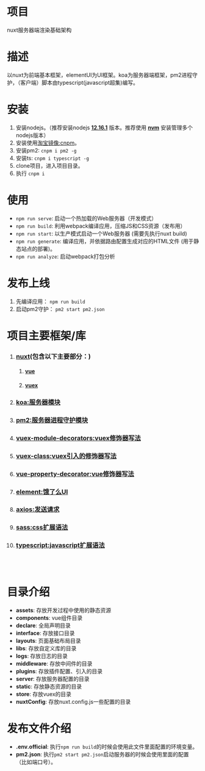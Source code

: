 # 项目
nuxt服务器端渲染基础架构

# 描述
以nuxt为前端基本框架，elementUI为UI框架。koa为服务器端框架，pm2进程守护，（客户端）脚本由typescript(javascript超集)编写。

# 安装
1. 安装nodejs。（推荐安装nodejs **[12.16.1](https://nodejs.org/download/release/v12.16.1/)** 版本。推荐使用 **[nvm](https://github.com/nvm-sh/nvm)** 安装管理多个nodejs版本）
1. 安装使用[淘宝镜像:cnpm](https://developer.aliyun.com/mirror/NPM?from=tnpm)。
1. 安装pm2: ```cnpm i pm2 -g```
1. 安装ts: ```cnpm i typescript -g```
1. clone项目，进入项目目录。
1. 执行 ```cnpm i```

# 使用
- ```npm run serve```: 启动一个热加载的Web服务器（开发模式）
- ```npm run build```: 利用webpack编译应用，压缩JS和CSS资源（发布用）
- ```npm run start```: 以生产模式启动一个Web服务器 (需要先执行nuxt build)
- ```npm run generate```: 编译应用，并依据路由配置生成对应的HTML文件 (用于静态站点的部署)。
- ```npm run analyze```: 启动webpack打包分析

# 发布上线
1. 先编译应用： ```npm run build```
2. 启动pm2守护： ```pm2 start pm2.json```



# 项目主要框架/库
1. ### [nuxt](https://zh.nuxtjs.org/guide/installation/)(包含以下主要部分：)
    1. #### [vue](https://cn.vuejs.org/v2/guide/index.html)
    1. #### [vuex](https://vuex.vuejs.org/zh/guide/)

1. ### [koa:服务器模块](https://koa.bootcss.com/)

1. ### [pm2:服务器进程守护模块](https://pm2.keymetrics.io/)

1. ### [vuex-module-decorators:vuex修饰器写法](https://github.com/championswimmer/vuex-module-decorators)

1. ### [vuex-class:vuex引入的修饰器写法](https://github.com/ktsn/vuex-class)

1. ### [vue-property-decorator:vue修饰器写法](https://github.com/kaorun343/vue-property-decorator)

1. ### [element:饿了么UI](http://element-cn.eleme.io/#/zh-CN/component/installation)

1. ### [axios:发送请求](https://github.com/axios/axios)

1. ### [sass:css扩展语法](https://www.sass.hk/docs/)

1. ### [typescript:javascript扩展语法](https://ts.xcatliu.com/)

<br>
<br>

# 目录介绍
- **assets**: 存放开发过程中使用的静态资源
- **components**: vue组件目录
- **declare**: 全局声明目录
- **interface**: 存放接口目录
- **layouts**: 页面基础布局目录
- **libs**: 存放自定义库的目录
- **logs**: 存放日志的目录
- **middleware**: 存放中间件的目录
- **plugins**: 存放插件配置、引入的目录
- **server**: 存放服务器配置的目录
- **static**: 存放静态资源的目录
- **store**: 存放vuex的目录
- **nuxtConfig**: 存放nuxt.config.js一些配置的目录

# 发布文件介绍
- **.env.official**: 执行```npm run build```的时候会使用此文件里面配置的环境变量。
- **pm2.json**: 执行```pm2 start pm2.json```启动服务器的时候会使用里面的配置（比如端口号）。